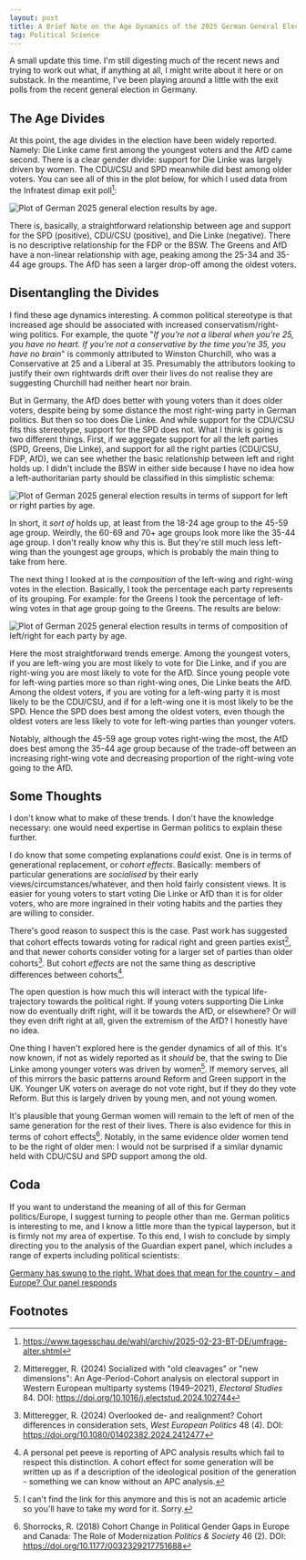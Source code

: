```yaml
---
layout: post
title: A Brief Note on the Age Dynamics of the 2025 German General Election
tag: Political Science
---
```


A small update this time. I'm still digesting much of the recent news and trying to work out what, if anything at all, I might write about it here or on substack. In the meantime, I've been playing around a little with the exit polls from the recent general election in Germany.

## The Age Divides

At this point, the age divides in the election have been widely reported. Namely: Die Linke came first among the youngest voters and the AfD came second. There is a clear gender divide: support for Die Linke was largely driven by women. The CDU/CSU and SPD meanwhile did best among older voters. You can see all of this in the plot below, for which I used data from the Infratest dimap exit poll[^1]:

<img src="/assets/images/blog/2025-03-03/de_ge_25_by_age.png" alt="Plot of German 2025 general election results by age." class="blog-img">

There is, basically, a straightforward relationship between age and support for the SPD (positive), CDU/CSU (positive), and Die Linke (negative). There is no descriptive relationship for the FDP or the BSW. The Greens and AfD have a non-linear relationship with age, peaking among the 25-34 and 35-44 age groups. The AfD has seen a larger drop-off among the oldest voters.

## Disentangling the Divides

I find these age dynamics interesting. A common political stereotype is that increased age should be associated with increased conservatism/right-wing politics. For example, the quote "*If you’re not a liberal when you’re 25, you have no heart.  If you’re not a conservative by the time you’re 35, you have no brain*" is commonly attributed to Winston Churchill, who was a Conservative at 25 and a Liberal at 35. Presumably the attributors looking to justify their own rightwards drift over their lives do not realise they are suggesting Churchill had neither heart nor brain.

But in Germany, the AfD does better with young voters than it does older voters, despite being by some distance the most right-wing party in German politics. But then so too does Die Linke. And while support for the CDU/CSU fits this stereotype, support for the SPD does not. What I think is going is two different things. First, if we aggregate support for all the left parties (SPD, Greens, Die Linke), and support for all the right parties (CDU/CSU, FDP, AfD), we can see whether the basic relationship between left and right holds up. I didn't include the BSW in either side because I have no idea how a left-authoritarian party should be classified in this simplistic schema:

<img src="/assets/images/blog/2025-03-03/de_ge_25_lr_by_age.png" alt="Plot of German 2025 general election results in terms of support for left or right parties by age." class="blog-img">

In short, it *sort of* holds up, at least from the 18-24 age group to the 45-59 age group. Weirdly, the 60-69 and 70+ age groups look more like the 35-44 age group. I don't really know why this is. But they're still much less left-wing than the youngest age groups, which is probably the main thing to take from here.

The next thing I looked at is the *composition* of the left-wing and right-wing votes in the election. Basically, I took the percentage each party represents of its grouping. For example: for the Greens I took the percentage of left-wing votes in that age group going to the Greens. The results are below:

<img src="/assets/images/blog/2025-03-03/de_ge_25_lr_comp_by_age.png" alt="Plot of German 2025 general election results in terms of composition of left/right for each party by age." class="blog-img">

Here the most straightforward trends emerge. Among the youngest voters, if you are left-wing you are most likely to vote for Die Linke, and if you are right-wing you are most likely to vote for the AfD. Since young people vote for left-wing parties more so than right-wing ones, Die Linke beats the AfD. Among the oldest voters, if you are voting for a left-wing party it is most likely to be the CDU/CSU, and if for a left-wing one it is most likely to be the SPD. Hence the SPD does best among the oldest voters, even though the oldest voters are less likely to vote for left-wing parties than younger voters.

Notably, although the 45-59 age group votes right-wing the most, the AfD does best among the 35-44 age group because of the trade-off between an increasing right-wing vote and decreasing proportion of the right-wing vote going to the AfD.

## Some Thoughts

I don't know what to make of these trends. I don't have the knowledge necessary: one would need expertise in German politics to explain these further.

I do know that some competing explanations *could* exist. One is in terms of generational replacement, or *cohort effects*. Basically: members of particular generations are *socialised* by their early views/circumstances/whatever, and then hold fairly consistent views. It is easier for young voters to start voting Die Linke or AfD than it is for older voters, who are more ingrained in their voting habits and the parties they are willing to consider.

There's good reason to suspect this is the case. Past work has suggested that cohort effects towards voting for radical right and green parties exist[^2], and that newer cohorts consider voting for a larger set of parties than older cohorts[^3]. But cohort *effects* are not the same thing as descriptive differences between cohorts[^4].

The open question is how much this will interact with the typical life-trajectory towards the political right. If young voters supporting Die Linke now do eventually drift right, will it be towards the AfD, or elsewhere? Or will they even drift right at all, given the extremism of the AfD? I honestly have no idea.

One thing I haven't explored here is the gender dynamics of all of this. It's now known, if not as widely reported as it *should* be, that the swing to Die Linke among younger voters was driven by women[^5]. If memory serves, all of this mirrors the basic patterns around Reform and Green support in the UK. Younger UK voters on average do not vote right, but if they do they vote Reform. But this is largely driven by young men, and not young women.

It's plausible that young German women will remain to the left of men of the same generation for the rest of their lives. There is also evidence for this in terms of cohort effects[^6]. Notably, in the same evidence older women tend to be the right of older men: I would not be surprised if a similar dynamic held with CDU/CSU and SPD support among the old.

## Coda

If you want to understand the meaning of all of this for German politics/Europe, I suggest turning to people other than me. German politics is interesting to me, and I know a little more than the typical layperson, but it is firmly not my area of expertise. To this end, I wish to conclude by simply directing you to the analysis of the Guardian expert panel, which includes a range of experts including political scientists:

[Germany has swung to the right. What does that mean for the country – and Europe? Our panel responds](https://www.theguardian.com/commentisfree/2025/feb/24/germany-election-results-swung-right-europe-panel-friedrich-merz-afd)

## Footnotes

[^1]: <https://www.tagesschau.de/wahl/archiv/2025-02-23-BT-DE/umfrage-alter.shtml>
[^2]: Mitteregger, R. (2024) Socialized with "old cleavages" or "new dimensions": An Age-Period-Cohort analysis on electoral support in Western European multiparty systems (1949–2021), *Electoral Studies* 84. DOI: <https://doi.org/10.1016/j.electstud.2024.102744>
[^3]: Mitteregger, R. (2024) Overlooked de- and realignment? Cohort differences in consideration sets, *West European Politics* 48 (4). DOI: <https://doi.org/10.1080/01402382.2024.2412477>
[^4]: A personal pet peeve is reporting of APC analysis results which fail to respect this distinction. A cohort effect for some generation will be written up as if a description of the ideological position of the generation - something we can know without an APC analysis.
[^5]: I can't find the link for this anymore and this is not an academic article so you'll have to take my word for it. Sorry.
[^6]: Shorrocks, R. (2018) Cohort Change in Political Gender Gaps in Europe and Canada: The Role of Modernization *Politics & Society* 46 (2). DOI: <https://doi.org/10.1177/0032329217751688>


